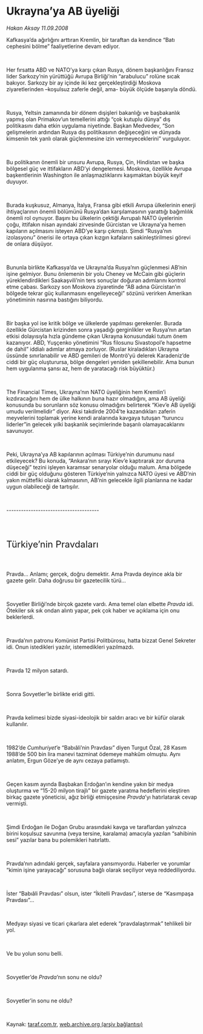 # Ukrayna’ya AB üyeliği

*Hakan Aksay 11.09.2008*

<div class="taraf_structure_2col_1zq">
<div class="margen_n">



 <p></p><p>Kafkasya’da ağırlığını arttıran Kremlin, bir taraftan da kendince “Batı cephesini bölme” faaliyetlerine devam ediyor. </p><br/>
<p>Her fırsatta ABD ve NATO’ya karşı çıkan Rusya, dönem başkanlığını Fransız lider Sarkozy’nin yürüttüğü Avrupa Birliği’nin “arabulucu” rolüne sıcak bakıyor. Sarkozy bir ay içinde iki kez gerçekleştirdiği Moskova ziyaretlerinden –koşulsuz zaferle değil, ama- büyük ölçüde başarıyla döndü.</p><br/>
<p>Rusya, Yeltsin zamanında bir dönem dışişleri bakanlığı ve başbakanlık yapmış olan Primakov’un temellerini attığı “çok kutuplu dünya” dış politikasını daha etkin uygulama niyetinde. Başkan Medvedev, “Son gelişmelerin ardından Rusya dış politikasının değişeceğini ve dünyada kimsenin tek yanlı olarak güçlenmesine izin vermeyeceklerini” vurguluyor. </p><br/>
<p>Bu politikanın önemli bir unsuru Avrupa, Rusya, Çin, Hindistan ve başka bölgesel güç ve ittifakların ABD’yi dengelemesi. Moskova, özellikle Avrupa başkentlerinin Washington ile anlaşmazlıklarını kaşımaktan büyük keyif duyuyor.</p><br/>
<p>Burada kuşkusuz, Almanya, İtalya, Fransa gibi etkili Avrupa ülkelerinin enerji ihtiyaçlarının önemli bölümünü Rusya’dan karşılamasının yarattığı bağımlılık önemli rol oynuyor. Başını bu ülkelerin çektiği Avrupalı NATO üyelerinin çoğu, ittifakın nisan ayındaki zirvesinde Gürcistan ve Ukrayna’ya hemen kapıların açılmasını isteyen ABD’ye karşı çıkmıştı. Şimdi “Rusya’nın izolasyonu” önerisi ile ortaya çıkan kızgın kafaların sakinleştirilmesi görevi de onlara düşüyor.</p><br/>
<p>Bununla birlikte Kafkasya’da ve Ukrayna’da Rusya’nın güçlenmesi AB’nin işine gelmiyor. Bunu önlemenin bir yolu Cheney ve McCain gibi güçlerin yüreklendirdikleri Saakaşvili’nin ters sonuçlar doğuran adımlarını kontrol etme çabası. Sarkozy son Moskova ziyaretinde “AB adına Gürcistan’ın bölgede tekrar güç kullanmasını engelleyeceği” sözünü verirken Amerikan yönetiminin nasırına bastığını biliyordu.</p><br/>
<p>Bir başka yol ise kritik bölge ve ülkelerde yapılması gerekenler. Burada özellikle Gürcistan krizinden sonra yaşadığı gerginlikler ve Rusya’nın artan etkisi dolayısıyla hızla gündeme çıkan Ukrayna konusundaki tutum önem kazanıyor. ABD, Yuşçenko yönetimini “Rus filosunu Sivastopol’e hapsetme de dahil” iddialı adımlar atmaya zorluyor. (Ruslar kiraladıkları Ukrayna üssünde sınırlanabilir ve ABD gemileri de Montrö’yü delerek Karadeniz’de ciddi bir güç oluşturursa, bölge dengeleri yeniden şekillenebilir. Ama bunun hem uygulanma şansı az, hem de yaratacağı risk büyüktür.)</p><i><br/>
</i><p>The Financial Times, Ukrayna’nın NATO üyeliğinin hem Kremlin’i kızdıracağını hem de ülke halkının buna hazır olmadığını, ama AB üyeliği konusunda bu sorunların söz konusu olmadığını belirterek “Kiev’e AB üyeliği umudu verilmelidir” diyor. Aksi takdirde 2004’te kazandıkları zaferin meyvelerini toplamak yerine kendi aralarında kavgaya tutuşan “turuncu liderler”in gelecek yılki başkanlık seçimlerinde başarılı olamayacaklarını savunuyor.</p><br/>
<p>Peki, Ukrayna’ya AB kapılarının açılması Türkiye’nin durumunu nasıl etkileyecek? Bu konuda, “Ankara’nın sırayı Kiev’e kaptırarak zor duruma düşeceği” tezini işleyen karamsar senaryolar olduğu malum. Ama bölgede ciddi bir güç olduğunu gösteren Türkiye’nin yalnızca NATO üyesi ve ABD’nin yakın müttefiki olarak kalmasının, AB’nin gelecekle ilgili planlarına ne kadar uygun olabileceği de tartışılır.</p><br/>
<p>--------------------------------------</p><font size="5"><br/>
<p>Türkiye’nin Pravdaları</p></font><font size="1"></font><br/>
<p>Pravda... Anlamı; gerçek, doğru demektir. Ama Pravda deyince akla bir gazete gelir. Daha doğrusu bir gazetecilik türü... </p><br/>
<p>Sovyetler Birliği’nde birçok gazete vardı. Ama temel olan elbette <i>Pravda</i> idi. Ötekiler sık sık ondan alıntı yapar, pek çok haber ve açıklama için onu beklerlerdi. </p><i><br/>
</i><p>Pravda’nın patronu Komünist Partisi Politbürosu, hatta bizzat Genel Sekreter idi. Onun istedikleri yazılır, istemedikleri yazılmazdı.</p><i><br/>
</i><p>Pravda 12 milyon satardı. </p><br/>
<p>Sonra Sovyetler’le birlikte eridi gitti.</p><br/>
<p>Pravda kelimesi bizde siyasi-ideolojik bir saldırı aracı ve bir küfür olarak kullanılır. </p><br/>
<p>1982’de <i>Cumhuriyet</i>’e “Babıâli’nin Pravdası” diyen Turgut Özal, 28 Kasım 1988’de 500 bin lira manevi tazminat ödemeye mahkûm olmuştu. Aynı anlatım, Ergun Göze’ye de aynı cezaya patlamıştı. </p><br/>
<p>Geçen kasım ayında Başbakan Erdoğan’ın kendine yakın bir medya oluşturma ve “15-20 milyon tirajlı” bir gazete yaratma hedeflerini eleştiren birkaç gazete yöneticisi, ağız birliği etmişçesine <i>Pravda</i>’yı hatırlatarak cevap vermişti. </p><br/>
<p>Şimdi Erdoğan ile Doğan Grubu arasındaki kavga ve taraflardan yalnızca birini koşulsuz savunma (veya tersine, karalama) amacıyla yazılan “sahibinin sesi” yazılar bana bu polemikleri hatırlattı.</p><i><br/>
</i><p>Pravda’nın adındaki gerçek, sayfalara yansımıyordu. Haberler ve yorumlar “kimin işine yarayacağı” sorusuna bağlı olarak seçiliyor veya reddediliyordu.</p><br/>
<p>İster “Babıâli Pravdası” olsun, ister “İkitelli Pravdası”, isterse de “Kasımpaşa Pravdası”...</p><br/>
<p>Medyayı siyasi ve ticari çıkarlara alet ederek “pravdalaştırmak” tehlikeli bir yol.</p><br/>
<p>Ve bu yolun sonu belli.</p><br/>
<p>Sovyetler’de <i>Pravda</i>’nın sonu ne oldu? </p><br/>
<p>Sovyetler’in sonu ne oldu?</p>

<br/>


<div id="taraf_not">
</div>

</div>


</div>

Kaynak: [taraf.com.tr](http://www.taraf.com.tr:80/makale/1870.htm), [web.archive.org (arşiv bağlantısı)](http://web.archive.org/web/20081022001207/http://www.taraf.com.tr:80/makale/1870.htm)
